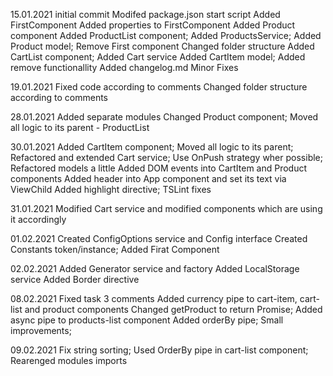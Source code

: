 15.01.2021
initial commit
Modifed package.json start script
Added FirstComponent
Added properties to FirstComponent
Added Product component
Added ProductList component; Added ProductsService; Added Product model; Remove First component
Changed folder structure
Added CartList component; Added Cart service
Added CartItem model; Added remove functionallity
Added changelog.md
Minor Fixes

19.01.2021
Fixed code according to comments
Changed folder structure according to comments

28.01.2021
Added separate modules
Changed Product component; Moved all logic to its parent - ProductList

30.01.2021
Added CartItem component; Moved all logic to its parent; Refactored and extended Cart service; Use OnPush strategy wher possible; Refactored models a little
Added DOM events into CartItem and Product components
Added header into App component and set its text via ViewChild
Added highlight directive; TSLint fixes

31.01.2021
Modified Cart service and modified components which are using it accordingly

01.02.2021
Created ConfigOptions service and Config interface
Created Constants token/instance; Added Firat Component

02.02.2021
Added Generator service and factory
Added LocalStorage service
Added Border directive

08.02.2021
Fixed task 3 comments
Added currency pipe to cart-item, cart-list and product components
Changed getProduct to return Promise; Added async pipe to products-list component
Added orderBy pipe; Small improvements;

09.02.2021
Fix string sorting; Used OrderBy pipe in cart-list component; Rearenged modules imports